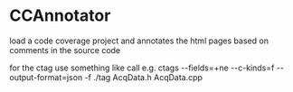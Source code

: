 # CCAnnotator
load a code coverage project and annotates the html pages based on comments in the source code

for the ctag use something like call e.g. 
ctags --fields=+ne --c-kinds=f --output-format=json -f ./tag AcqData.h AcqData.cpp
